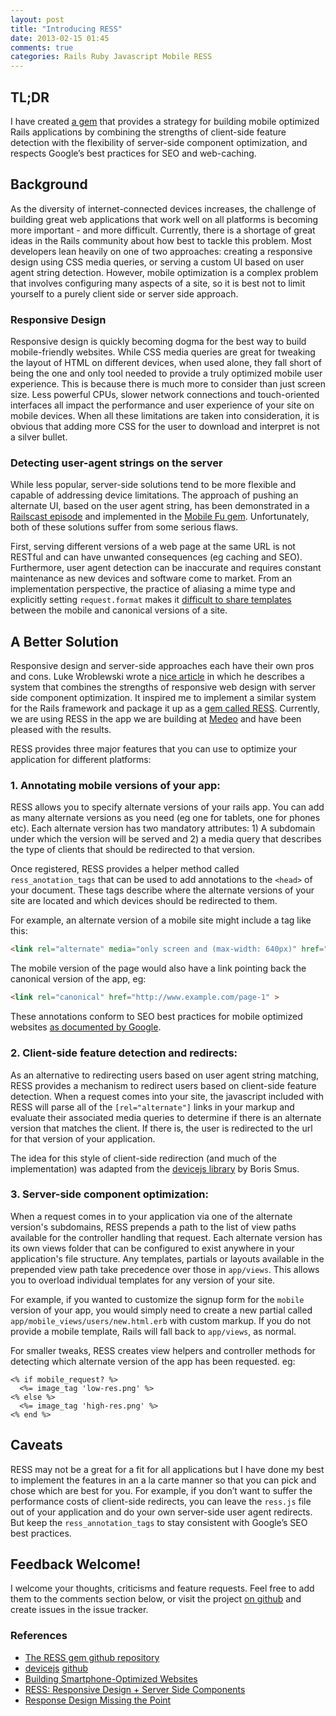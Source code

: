 ```yaml
---
layout: post
title: "Introducing RESS"
date: 2013-02-15 01:45
comments: true
categories: Rails Ruby Javascript Mobile RESS
---
```


## TL;DR

I have created [a gem](https://github.com/matthewrobertson/ress) that provides a strategy for building mobile optimized Rails applications by combining the strengths of client-side feature detection with the flexibility of server-side component optimization, and respects Google’s best practices for SEO and web-caching.<!-- more -->

## Background

As the diversity of internet-connected devices increases, the challenge of building great web applications that work well on all platforms is becoming more important - and more difficult. Currently, there is a shortage of great ideas in the Rails community about how best to tackle this problem.  Most developers lean heavily on one of two approaches: creating a responsive design using CSS media queries, or serving a custom UI based on user agent string detection. However, mobile optimization is a complex problem that involves configuring many aspects of a site, so it is best not to limit yourself to a purely client side or server side approach.

### Responsive Design

Responsive design is quickly becoming dogma for the best way to build mobile-friendly websites. While CSS media queries are great for tweaking the layout of HTML on different devices, when used alone, they fall short of being the one and only tool needed to provide a truly optimized mobile user experience. This is because there is much more to consider than just screen size. Less powerful CPUs, slower network connections and touch-oriented interfaces all impact the performance and user experience of your site on mobile devices. When all these limitations are taken into consideration, it is obvious that adding more CSS for the user to download and interpret is not a silver bullet.

### Detecting user-agent strings on the server

While less popular, server-side solutions tend to be more flexible and capable of addressing device limitations. The approach of pushing an alternate UI, based on the user agent string, has been demonstrated in a [Railscast episode](http://railscasts.com/episodes/199-mobile-devices) and implemented in the [Mobile Fu gem](https://github.com/brendanlim/mobile-fu). Unfortunately, both of these solutions suffer from some serious flaws.

First, serving different versions of a web page at the same URL is not RESTful and can have unwanted consequences (eg caching and SEO). Furthermore, user agent detection can be inaccurate and requires constant maintenance as new devices and software come to market. From an implementation perspective, the practice of aliasing a mime type and explicitly setting `request.format` makes it [difficult to share templates](https://github.com/rails/rails/issues/3855) between the mobile and canonical versions of a site.

## A Better Solution

Responsive design and server-side approaches each have their own pros and cons. Luke Wroblewski wrote a [nice article](http://www.lukew.com/ff/entry.asp?1392) in which he describes a system that combines the strengths of responsive web design with server side component optimization. It inspired me to implement a similar system for the Rails framework and package it up as a [gem called RESS](https://github.com/matthewrobertson/ress). Currently, we are using RESS in the app we are building at [Medeo](https://www.medeo.ca/) and have been pleased with the results.

RESS provides three major features that you can use to optimize your application for different platforms:

### 1. Annotating mobile versions of your app:

RESS allows you to specify alternate versions of your rails app. You can add as many alternate versions as you need (eg one for tablets, one for phones etc). Each alternate version has two mandatory attributes: 1) A subdomain under which the version will be served and 2) a media query that describes the type of clients that should be redirected to that version.

Once registered, RESS provides a helper method called `ress_anotation_tags` that can be used to add annotations to the `<head>` of your document. These tags describe where the alternate versions of your site are located and which devices should be redirected to them.

For example, an alternate version of a mobile site might include a tag like this:

```html
<link rel="alternate" media="only screen and (max-width: 640px)" href="http://m.example.com/page-1" >
```

The mobile version of the page would also have a link pointing back the canonical version of the app, eg:

```html
<link rel="canonical" href="http://www.example.com/page-1" >
```
These annotations conform to SEO best practices for mobile optimized websites [as documented by Google](https://developers.google.com/webmasters/smartphone-sites/details).

### 2. Client-side feature detection and redirects:

As an alternative to redirecting users based on user agent string matching, RESS provides a mechanism to redirect users based on client-side feature detection. When a request comes into your site, the javascript included with RESS will parse all of the `[rel="alternate"]` links in your markup and evaluate their associated media queries to determine if there is an alternate version that matches the client. If there is, the user is redirected to the url for that version of your application.

The idea for this style of client-side redirection (and much of the implementation) was adapted from the [devicejs library](https://github.com/borismus/device.js) by Boris Smus.

### 3. Server-side component optimization:

When a request comes in to your application via one of the alternate version's subdomains, RESS prepends a path to the list of view paths available for the controller handling that request. Each alternate version has its own views folder that can be configured to exist anywhere in your application's file structure. Any templates, partials or layouts available in the prepended view path take precedence over those in `app/views`. This allows you to overload individual templates for any version of your site.

For example, if you wanted to customize the signup form for the `mobile` version of your app, you would simply need to create a new partial called `app/mobile_views/users/new.html.erb` with custom markup. If you do not provide a mobile template, Rails will fall back to `app/views`, as normal.

For smaller tweaks, RESS creates view helpers and controller methods for detecting which alternate version of the app has been requested. eg:

```erb
<% if mobile_request? %>
  <%= image_tag 'low-res.png' %>
<% else %>
  <%= image_tag 'high-res.png' %>
<% end %>
```

## Caveats

RESS may not be a great for a fit for all applications but I have done my best to implement the features in an a la carte manner so that you can pick and chose which are best for you. For example, if you don’t want to suffer the performance costs of client-side redirects, you can leave the `ress.js` file out of your application and do your own server-side user agent redirects. But keep the `ress_annotation_tags` to stay consistent with Google’s SEO best practices.

## Feedback Welcome!

I welcome your thoughts, criticisms and feature requests. Feel free to add them to the comments section below, or visit the project [on github](https://github.com/matthewrobertson/ress) and create issues in the issue tracker.

### References

- [The RESS gem github repository](https://github.com/matthewrobertson/ress)
- [devicejs](http://www.html5rocks.com/en/mobile/cross-device/) [github](https://github.com/borismus/device.js)
- [Building Smartphone-Optimized Websites](https://developers.google.com/webmasters/smartphone-sites/details)
- [RESS: Responsive Design + Server Side Components](http://www.lukew.com/ff/entry.asp?1392)
- [Response Design Missing the Point](http://bradfrostweb.com/blog/web/responsive-web-design-missing-the-point/)